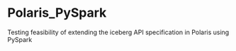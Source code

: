 # Polaris_PySpark
Testing feasibility of extending the iceberg API specification in Polaris using PySpark
